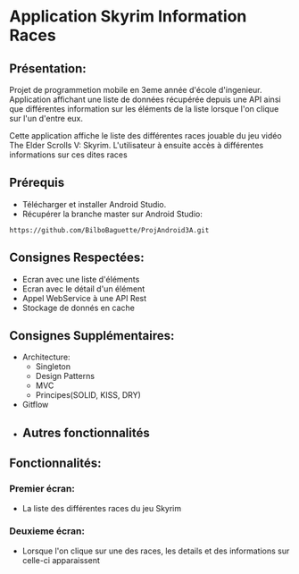 # Application Skyrim Information Races
## Présentation:

Projet de programmetion mobile en 3eme année d'école d'ingenieur. Application affichant une liste de données récupérée depuis une API ainsi que différentes information sur les éléments de la liste lorsque l'on clique sur l'un d'entre eux. 

Cette application affiche le liste des différentes races jouable du jeu vidéo The Elder Scrolls V: Skyrim. L'utilisateur à ensuite accès à différentes informations sur ces dites races

## Prérequis
  - Télécharger et installer Android Studio.
  - Récupérer la branche master sur Android Studio:
```
https://github.com/BilboBaguette/ProjAndroid3A.git
```
## Consignes Respectées:

  - Ecran avec une liste d'éléments
  - Ecran avec le détail d'un élément
  - Appel WebService à une API Rest
  - Stockage de donnés en cache

## Consignes Supplémentaires:

   - Architecture:
      - Singleton
      - Design Patterns
      - MVC
      - Principes(SOLID, KISS, DRY)
   - Gitflow
   - Autres fonctionnalités
      -

## Fonctionnalités:

### Premier écran:
  - La liste des différentes races du jeu Skyrim  

### Deuxieme écran:
* Lorsque l'on clique sur une des races, les details et des informations sur celle-ci apparaissent 

